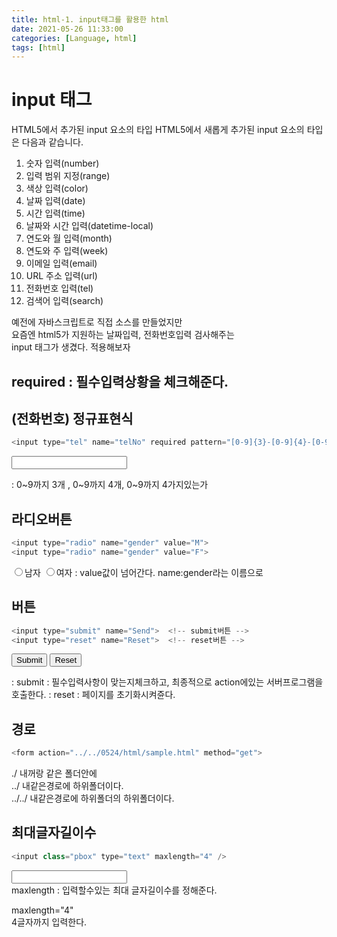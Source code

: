 ```yaml
---
title: html-1. input태그를 활용한 html
date: 2021-05-26 11:33:00
categories: [Language, html]
tags: [html]
---
```


# input 태그

HTML5에서 추가된 input 요소의 타입
HTML5에서 새롭게 추가된 input 요소의 타입은 다음과 같습니다.

1. 숫자 입력(number)
2. 입력 범위 지정(range)
3. 색상 입력(color)
4. 날짜 입력(date)
5. 시간 입력(time)
6. 날짜와 시간 입력(datetime-local)
7. 연도와 월 입력(month)
8. 연도와 주 입력(week)
9. 이메일 입력(email)
10. URL 주소 입력(url)
11. 전화번호 입력(tel)
12. 검색어 입력(search)


예전에 자바스크립트로 직접 소스를 만들었지만  <br>
요즘엔 html5가 지원하는 날짜입력, 전화번호입력 검사해주는   <br>
input 태그가 생겼다. 적용해보자 



## required : 필수입력상황을 체크해준다.


## (전화번호) 정규표현식
```java
<input type="tel" name="telNo" required pattern="[0-9]{3}-[0-9]{4}-[0-9]{4}" title="###-####-####">
```

<input type="tel" name="telNo" required pattern="[0-9]{3}-[0-9]{4}-[0-9]{4}" title="###-####-####">

: 0~9까지 3개 , 0~9까지 4개, 0~9까지 4가지있는가


## 라디오버튼

```java
<input type="radio" name="gender" value="M">
<input type="radio" name="gender" value="F">
```

<input type="radio" name="gender" value="M">남자
<input type="radio" name="gender" value="F">여자
: value값이 넘어간다. name:gender라는 이름으로



## 버튼
```java
<input type="submit" name="Send">  <!-- submit버튼 -->
<input type="reset" name="Reset">  <!-- reset버튼 -->
```

<input type="submit" name="Send"> <!-- submit버튼 -->
<input type="reset" name="Reset"> <!-- reset버튼 -->

: submit : 필수입력사항이 맞는지체크하고, 최종적으로 action에있는 서버프로그램을 호출한다.
: reset : 페이지를 초기화시켜쥰다.

## 경로
```java
<form action="../../0524/html/sample.html" method="get">
```
  
 <form action="../../0524/html/sample.html" method="get">
  
  
  
./ 내꺼랑 같은 폴더안에 <br>
../ 내같은경로에 하위폴더이다.  <br>
../../ 내같은경로에 하위폴더의 하위폴더이다.

  
## 최대글자길이수
```java
<input class="pbox" type="text" maxlength="4" />
```
  
<input class="pbox" type="text" maxlength="4" />  <br>
maxlength : 입력할수있는 최대 글자길이수를 정해준다.

  
maxlength="4"  <br>
4글자까지 입력한다.  

